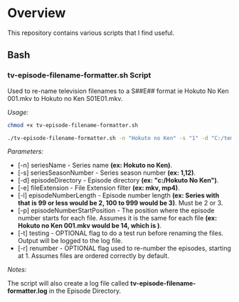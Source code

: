# Overview

This repository contains various scripts that I find useful.

## Bash

### tv-episode-filename-formatter.sh Script

Used to re-name television filenames to a S##E## format ie Hokuto No Ken 001.mkv to Hokuto no Ken S01E01.mkv.

*Usage:*

```bash
chmod +x tv-episode-filename-formatter.sh

./tv-episode-filename-formatter.sh -n "Hokuto no Ken" -s "1" -d "C:/temp/My Plex/My Anime/Hokuto no Ken" -e "mkv" -l "3" -p "14"
```

*Parameters:*

- [-n] seriesName - Series name **(ex: Hokuto no Ken)**.
- [-s] seriesSeasonNumber - Series season number **(ex: 1,12)**.
- [-d] episodeDirectory - Episode directory **(ex: "c:/Hokuto No Ken")**.
- [-e] fileExtension - File Extension filter **(ex: mkv, mp4)**.
- [-l] episodeNumberLength - Episode number length **(ex: Series with that is 99 or less would be 2, 100 to 999 would be 3)**.  Must be 2 or 3.
- [-p] episodeNumberStartPosition - The position where the episode number starts for each file.  Assumes it is the same for each file **(ex: Hokuto no Ken 001.mkv would be 14, which is )**.
- [-t] testing - OPTIONAL flag to do a test run before renaming the files.  Output will be logged to the log file.
- [-r] renumber - OPTIONAL flag used to re-number the episodes, starting at 1.  Assumes files are ordered correctly by default.

*Notes:*

The script will also create a log file called **tv-episode-filename-formatter.log** in the Episode Directory.